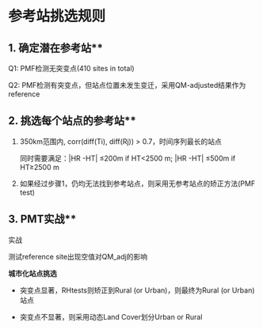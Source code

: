 # 参考站挑选规则

## 1. 确定潜在参考站**

Q1: PMF检测无突变点(410 sites in total)

Q2: PMF检测有突变点，但站点位置未发生变迁，采用QM-adjusted结果作为reference

## 2. 挑选每个站点的参考站**

1. 350km范围内, corr(diff(Ti), diff(Rj)) > 0.7，时间序列最长的站点

   同时需要满足：|HR -HT| ≤200m if HT<2500 m; |HR -HT| ≤500m if HT≥2500 m

<!-- 2. 如果没有满足的potential reference sites，则采用Q2的站点 -->
2. 如果经过步骤1，仍均无法找到参考站点，则采用无参考站点的矫正方法(PMF test)

## 3. PMT实战**

实战

测试reference site出现空值对QM_adj的影响





**城市化站点挑选**

-   突变点显著，RHtests则矫正到Rural (or Urban)，则最终为Rural (or Urban)站点

-   突变点不显著，则采用动态Land Cover划分Urban or Rural
